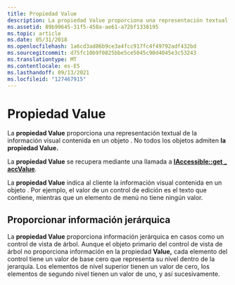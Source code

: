 ```yaml
---
title: Propiedad Value
description: La propiedad Value proporciona una representación textual de la información visual contenida en un objeto . No todos los objetos admiten la propiedad Value.
ms.assetid: 89b99645-31f5-458a-ae61-a72bf1338195
ms.topic: article
ms.date: 05/31/2018
ms.openlocfilehash: 1a6cd3ad86b9ce3a4fcc917fc4f49792adf432bd
ms.sourcegitcommit: d75fc10b9f0825bbe5ce5045c90d4045e3c53243
ms.translationtype: MT
ms.contentlocale: es-ES
ms.lasthandoff: 09/13/2021
ms.locfileid: "127467915"
---
```

# <a name="value-property"></a>Propiedad Value

La **propiedad Value** proporciona una representación textual de la información visual contenida en un objeto . No todos los objetos admiten **la propiedad Value.**

La **propiedad Value** se recupera mediante una llamada a [**IAccessible::get \_ accValue**](/windows/desktop/api/Oleacc/nf-oleacc-iaccessible-get_accvalue).

La **propiedad Value** indica al cliente la información visual contenida en un objeto . Por ejemplo, el valor de un control de edición es el texto que contiene, mientras que un elemento de menú no tiene ningún valor.

## <a name="providing-hierarchical-information"></a>Proporcionar información jerárquica

La **propiedad Value** proporciona información jerárquica en casos como un control de vista de árbol. Aunque el objeto primario del control de vista de árbol no proporciona información en la propiedad **Value,** cada elemento del control tiene un valor de base cero que representa su nivel dentro de la jerarquía. Los elementos de nivel superior tienen un valor de cero, los elementos de segundo nivel tienen un valor de uno, y así sucesivamente.

 

 




